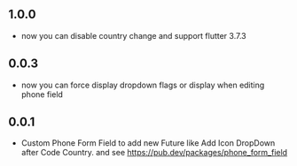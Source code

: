 ## 1.0.0

- now you can disable country change and support flutter 3.7.3

## 0.0.3

- now you can force display dropdown flags or display when editing phone field

## 0.0.1

- Custom Phone Form Field to add new Future like Add Icon DropDown after Code Country.
  and see https://pub.dev/packages/phone_form_field
